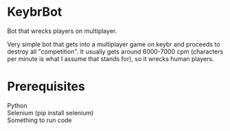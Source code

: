 # KeybrBot
Bot that wrecks players on multiplayer.

Very simple bot that gets into a multiplayer game on keybr and proceeds to destroy all "competition". 
It usually gets around 6000-7000 cpm (characters per minute is what I assume that stands for), so it wrecks human players.


# Prerequisites
Python\
Selenium (pip install selenium)\
Something to run code
